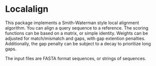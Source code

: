 Localalign
===

This package implements a Smith-Waterman style local alignment algorithm. You
can align a query sequence to a reference. The scoring functions can be based
on a matrix, or simple identity. Weights can be adjusted for match/mismatch
and gaps, with gap extention penalties. Additionally, the gap penalty can be
subject to a decay to prioritize long gaps.

The input files are FASTA format sequences, or strings of sequences.
